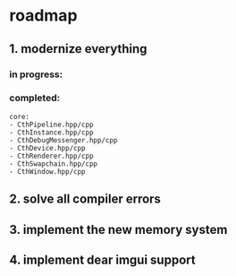 # roadmap

## 1. modernize everything
### in progress:
	
### completed:
	core:
	- CthPipeline.hpp/cpp
	- CthInstance.hpp/cpp
	- CthDebugMessenger.hpp/cpp
	- CthDevice.hpp/cpp
	- CthRenderer.hpp/cpp
	- CthSwapchain.hpp/cpp
	- CthWindow.hpp/cpp

## 2. solve all compiler errors

## 3. implement the new memory system

## 4. implement dear imgui support
